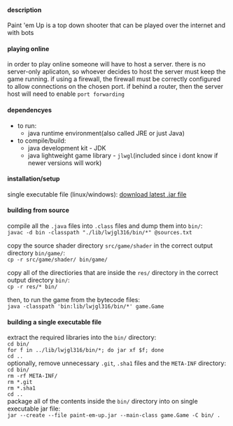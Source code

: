 #### description

Paint 'em Up is a top down shooter that can be played over the internet and with bots   

#### playing online

in order to play online someone will have to host a server. there is no server-only aplicaton, so whoever decides to host the server must keep the game running. if using a firewall, the firewall must be correctly configured to allow connections on the chosen port. if behind a router, then the server host will need to enable `port forwarding`

#### dependencyes

- to run:
	- java runtime environment(also called JRE or just Java)   
- to compile/build:
	- java development kit - JDK
	- java lightweight game library - `jlwgl`(included since i dont know if newer versions will work)   

#### installation/setup

single executable file (linux/windows): [download latest .jar file](https://github.com/Kurtzmusch/paint-em-up/releases)

#### building from source

compile all the `.java` files into `.class` files and dump them into `bin/`:\
`javac -d bin -classpath "./lib/lwjgl316/bin/*" @sources.txt`

copy the source shader directory `src/game/shader` in the correct output directory `bin/game/`:\
`cp -r src/game/shader/ bin/game/`

copy all of the directiories that are inside the `res/` directory in the correct output directory `bin/`:\
`cp -r res/* bin/`

then, to run the game from the bytecode files:\
`java -classpath 'bin:lib/lwjgl316/bin/*' game.Game`

#### building a single executable file
extract the required libraries into the `bin/` directory:\
`cd bin/`\
`for f in ../lib/lwjgl316/bin/*; do jar xf $f; done`\
`cd ..`\
optionally, remove unnecessary `.git`, `.sha1` files and the `META-INF` directory:\
`cd bin/`\
`rm -rf META-INF/`\
`rm *.git`\
`rm *.sha1`\
`cd ..`\
package all of the contents inside the `bin/` directory into on single executable jar file:\
`jar --create --file paint-em-up.jar --main-class game.Game -C bin/ .` 
